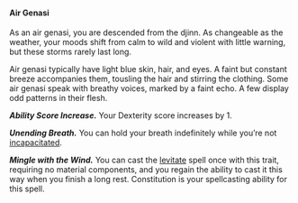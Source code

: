 #### Air Genasi

As an air genasi, you are descended from the djinn. As changeable as the weather, your moods shift from calm to wild and violent with little warning, but these storms rarely last long.

Air genasi typically have light blue skin, hair, and eyes. A faint but constant breeze accompanies them, tousling the hair and stirring the clothing. Some air genasi speak with breathy voices, marked by a faint echo. A few display odd patterns in their flesh.

_**Ability Score Increase.**_ Your Dexterity score increases by 1.

_**Unending Breath.**_ You can hold your breath indefinitely while you’re not [incapacitated](https://www.dndbeyond.com/compendium/rules/basic-rules/appendix-a-conditions#Incapacitated).

_**Mingle with the Wind.**_ You can cast the [levitate](https://www.dndbeyond.com/spells/levitate) spell once with this trait, requiring no material components, and you regain the ability to cast it this way when you finish a long rest. Constitution is your spellcasting ability for this spell.